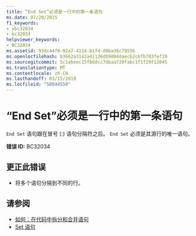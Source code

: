 ```yaml
---
title: “End Set”必须是一行中的第一条语句
ms.date: 07/20/2015
f1_keywords:
- vbc32034
- bc32034
helpviewer_keywords:
- BC32034
ms.assetid: 93dc44f9-92a7-4114-b1fd-d0ba36c79556
ms.openlocfilehash: b3662a3142a41126db9804daecb2c6fb783fef39
ms.sourcegitcommit: 5c1abeec15fbddcc7dbaa729fabc1f1f29f12045
ms.translationtype: MT
ms.contentlocale: zh-CN
ms.lasthandoff: 03/15/2019
ms.locfileid: "58044550"
---
```

# <a name="end-set-must-be-the-first-statement-on-a-line"></a>“End Set”必须是一行中的第一条语句
`End Set` 语句跟在冒号 (:) 语句分隔符之后。 `End Set` 必须是其源行的唯一语句。  
  
 **错误 ID:** BC32034  
  
## <a name="to-correct-this-error"></a>更正此错误  
  
-   将多个语句分隔到不同的行。  
  
## <a name="see-also"></a>请参阅

- [如何：在代码中拆分和合并语句](../../visual-basic/programming-guide/program-structure/how-to-break-and-combine-statements-in-code.md)
- [Set 语句](../../visual-basic/language-reference/statements/set-statement.md)
